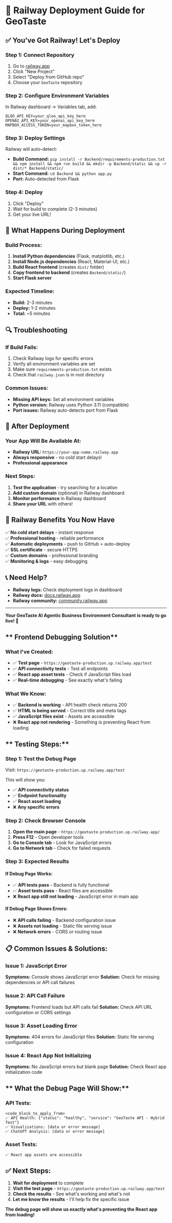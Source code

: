 # 🚀 Railway Deployment Guide for GeoTaste

## ✅ You've Got Railway! Let's Deploy

### Step 1: Connect Repository
1. Go to [railway.app](https://railway.app)
2. Click "New Project"
3. Select "Deploy from GitHub repo"
4. Choose your `GeoTaste` repository

### Step 2: Configure Environment Variables
In Railway dashboard → Variables tab, add:

```
QLOO_API_KEY=your_qloo_api_key_here
OPENAI_API_KEY=your_openai_api_key_here
MAPBOX_ACCESS_TOKEN=your_mapbox_token_here
```

### Step 3: Deploy Settings
Railway will auto-detect:
- **Build Command:** `pip install -r Backend/requirements-production.txt && npm install && npm run build && mkdir -p Backend/static && cp -r dist/* Backend/static/`
- **Start Command:** `cd Backend && python app.py`
- **Port:** Auto-detected from Flask

### Step 4: Deploy
1. Click "Deploy" 
2. Wait for build to complete (2-3 minutes)
3. Get your live URL!

## 🎯 What Happens During Deployment

### Build Process:
1. **Install Python dependencies** (Flask, matplotlib, etc.)
2. **Install Node.js dependencies** (React, Material-UI, etc.)
3. **Build React frontend** (creates `dist/` folder)
4. **Copy frontend to backend** (creates `Backend/static/`)
5. **Start Flask server**

### Expected Timeline:
- **Build:** 2-3 minutes
- **Deploy:** 1-2 minutes
- **Total:** ~5 minutes

## 🔍 Troubleshooting

### If Build Fails:
1. Check Railway logs for specific errors
2. Verify all environment variables are set
3. Make sure `requirements-production.txt` exists
4. Check that `railway.json` is in root directory

### Common Issues:
- **Missing API keys:** Set all environment variables
- **Python version:** Railway uses Python 3.11 (compatible)
- **Port issues:** Railway auto-detects port from Flask

## 🎉 After Deployment

### Your App Will Be Available At:
- **Railway URL:** `https://your-app-name.railway.app`
- **Always responsive** - no cold start delays!
- **Professional appearance**

### Next Steps:
1. **Test the application** - try searching for a location
2. **Add custom domain** (optional) in Railway dashboard
3. **Monitor performance** in Railway dashboard
4. **Share your URL** with others!

## 🚀 Railway Benefits You Now Have

✅ **No cold start delays** - instant response  
✅ **Professional hosting** - reliable performance  
✅ **Automatic deployments** - push to GitHub = auto-deploy  
✅ **SSL certificate** - secure HTTPS  
✅ **Custom domains** - professional branding  
✅ **Monitoring & logs** - easy debugging  

## 📞 Need Help?

- **Railway logs:** Check deployment logs in dashboard
- **Railway docs:** [docs.railway.app](https://docs.railway.app)
- **Railway community:** [community.railway.app](https://community.railway.app)

---

**Your GeoTaste AI Agentic Business Environment Consultant is ready to go live! 🎉** 

## ** Frontend Debugging Solution**

### **What I've Created:**
- ✅ **Test page** - `https://geotaste-production.up.railway.app/test`
- ✅ **API connectivity tests** - Test all endpoints
- ✅ **React app asset tests** - Check if JavaScript files load
- ✅ **Real-time debugging** - See exactly what's failing

### **What We Know:**
- ✅ **Backend is working** - API health check returns 200
- ✅ **HTML is being served** - Correct title and meta tags
- ✅ **JavaScript files exist** - Assets are accessible
- ❌ **React app not rendering** - Something is preventing React from loading

## ** Testing Steps:**

### **Step 1: Test the Debug Page**
Visit: `https://geotaste-production.up.railway.app/test`

This will show you:
- ✅ **API connectivity status**
- ✅ **Endpoint functionality**
- ✅ **React asset loading**
- ❌ **Any specific errors**

### **Step 2: Check Browser Console**
1. **Open the main page** - `https://geotaste-production.up.railway.app/`
2. **Press F12** - Open developer tools
3. **Go to Console tab** - Look for JavaScript errors
4. **Go to Network tab** - Check for failed requests

### **Step 3: Expected Results**

#### **If Debug Page Works:**
- ✅ **API tests pass** - Backend is fully functional
- ✅ **Asset tests pass** - React files are accessible
- ❌ **React app still not loading** - JavaScript error in main app

#### **If Debug Page Shows Errors:**
- ❌ **API calls failing** - Backend configuration issue
- ❌ **Assets not loading** - Static file serving issue
- ❌ **Network errors** - CORS or routing issue

## **📋 Common Issues & Solutions:**

### **Issue 1: JavaScript Error**
**Symptoms:** Console shows JavaScript error
**Solution:** Check for missing dependencies or API call failures

### **Issue 2: API Call Failure**
**Symptoms:** Frontend loads but API calls fail
**Solution:** Check API URL configuration or CORS settings

### **Issue 3: Asset Loading Error**
**Symptoms:** 404 errors for JavaScript files
**Solution:** Static file serving configuration

### **Issue 4: React App Not Initializing**
**Symptoms:** No JavaScript errors but blank page
**Solution:** Check React app initialization code

## ** What the Debug Page Will Show:**

### **API Tests:**
```
<code_block_to_apply_from>
✅ API Health: {"status": "healthy", "service": "GeoTaste API - Hybrid Test"}
✅ Visualizations: [data or error message]
✅ ChatGPT Analysis: [data or error message]
```

### **Asset Tests:**
```
✅ React app assets are accessible
```

## **✅ Next Steps:**

1. **Wait for deployment** to complete
2. **Visit the test page** - `https://geotaste-production.up.railway.app/test`
3. **Check the results** - See what's working and what's not
4. **Let me know the results** - I'll help fix the specific issue

**The debug page will show us exactly what's preventing the React app from loading!** 